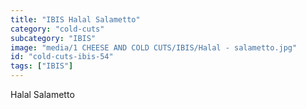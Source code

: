 ```yaml
---
title: "IBIS Halal Salametto"
category: "cold-cuts"
subcategory: "IBIS"
image: "media/1 CHEESE AND COLD CUTS/IBIS/Halal - salametto.jpg"
id: "cold-cuts-ibis-54"
tags: ["IBIS"]
---
```


Halal Salametto
